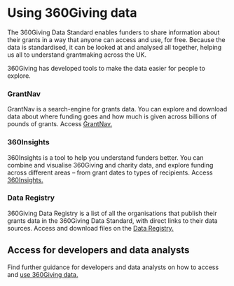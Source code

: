 # Using 360Giving data
The 360Giving Data Standard enables funders to share information about their grants in a way that anyone can access and use, for free. Because the data is standardised, it can be looked at and analysed all together, helping us all to understand grantmaking across the UK.

360Giving has developed tools to make the data easier for people to explore.

### GrantNav
GrantNav is a search-engine for grants data. You can explore and download data about where funding goes and how much is given across billions of pounds of grants.
Access <a href="https://grantnav.threesixtygiving.org" target="_blank">GrantNav.</a>

### 360Insights
360Insights is a tool to help you understand funders better. You can combine and visualise 360Giving and charity data, and explore funding across different areas – from grant dates to types of recipients.
Access <a href="https://insights.threesixtygiving.org" target="_blank">360Insights.</a>

### Data Registry
360Giving Data Registry is a list of all the organisations that publish their grants data in the 360Giving Data Standard, with direct links to their data sources.
Access and download files on the <a href="https://data.threesixtygiving.org/" target="_blank">Data Registry.</a>

## Access for developers and data analysts
Find further guidance for developers and data analysts on how to access and <a href="https://www.threesixtygiving.org/data/using-360giving-data/" target="_blank">use 360Giving data.</a> 
